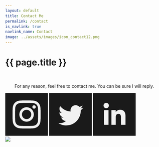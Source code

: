 ```yaml
---
layout: default
title: Contact Me
permalink: /contact
is_navlink: true
navlink_name: Contact
image: ../assets/images/icon_contact12.png
---
```


# {{ page.title }}

<br>

<div class="flexbox">

<div>
<div class="contact_mail"></div>

<p style="text-align: center">For any reason, feel free to contact me. You can be sure I will reply.</p>

<div class="social_media_bar">
<a href="https://www.instagram.com/cademirci/" target="_blank"><img src="/assets/images/icon_ins.png" class="social_media_icon"></a>
<a href="https://twitter.com/cademirci" target="_blank"><img src="/assets/images/icon_twi.png" class="social_media_icon"></a>
<!--<a href="https://github.com/cademirci" target="_blank"><img src="/assets/images/icon_git.png" class="social_media_icon"></a>-->
<a href="https://www.linkedin.com/in/%C3%A7a%C4%9Flayan-demirci-741a14199/" target="_blank"><img src="/assets/images/icon_lin.png" class="social_media_icon"></a>
</div>

</div>

<img src="{{ page.image }}" class="contact_image">

</div>
